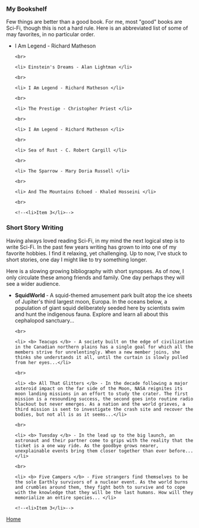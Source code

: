 
### My Bookshelf

Few things are better than a good book. For me, most "good" books are Sci-Fi, though this is not a hard rule. Here is an abbreviated list of some of may favorites, in no particular order.

<ul type="disc">
    <li> I Am Legend - Richard Matheson </li>

    <br>

    <li> Einstein's Dreams - Alan Lightman </li>

    <br>

    <li> I Am Legend - Richard Matheson </li>

    <br>

    <li> The Prestige - Christopher Priest </li>

    <br>

    <li> I Am Legend - Richard Matheson </li>

    <br>

    <li> Sea of Rust - C. Robert Cargill </li>

    <br>

    <li> The Sparrow - Mary Doria Russell </li>

    <br>

    <li> And The Mountains Echoed - Khaled Hosseini </li>

    <br>

    <!--<li>Item 3</li>-->
</ul>


### Short Story Writing

Having always loved reading Sci-Fi, in my mind the next logical step is to write Sci-Fi. In the past few years writing has grown to into one of my favorite hobbies. I find it relaxing, yet challenging. Up to now, I've stuck to short stories, one day I might like to try something longer.

Here is a slowing growing bibliography with short synopses. As of now, I only circulate these among friends and family. One day perhaps they will see a wider audience.

<ul type="disc">
    <li> <b> SquidWorld </b> - A squid-themed amusement park built atop the ice sheets of Jupiter's third largest moon, Europa. In the oceans below, a population of giant squid deliberately seeded here by scientists swim and hunt the indigenous fauna. Explore and learn all about this cephalopod sanctuary...</li>

    <br>

    <li> <b> Teacups </b> - A society built on the edge of civilization in the Canadian northern plains has a single goal for which all the members strive for unrelentingly. When a new member joins, she thinks she understands it all, until the curtain is slowly pulled from her eyes...</li>

    <br>

    <li> <b> All That Glitters </b> - In the decade following a major asteroid impact on the far side of the Moon, NASA reignites its moon landing missions in an effort to study the crater. The first mission is a resounding success, the second goes into routine radio blackout but never emerges. As a nation and the world grieves, a third mission is sent to investigate the crash site and recover the bodies, but not all is as it seems...</li>

    <br>

    <li> <b> Tuesday </b> - In the lead up to the big launch, an astronaut and their partner come to grips with the reality that the ticket is a one way ride. As the goodbye grows nearer, unexplainable events bring them closer together than ever before... </li>

    <br>

    <li> <b> Five Campers </b> - Five strangers find themselves to be the sole Earthly survivors of a nuclear event. As the world burns and crumbles around them, they fight both to survive and to cope with the knowledge that they will be the last humans. How will they memorialize an entire species... </li>

    <!--<li>Item 3</li>-->

</ul>

[Home](./)
